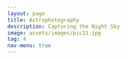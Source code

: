 ```yaml
---
layout: page
title: Astrophotography
description: Capturing the Night Sky
image: assets/images/pic11.jpg
tag: 4
nav-menu: true
---
```


<span class="image fit"><img src="{% link assets/images/pic11.jpg %}" alt="" /></span>
<div class="box alt">
        <div class="row 50% uniform">
                <div class="6u"><span class="image fit"><img src="{% link assets/images/astrodp.jpg %}" alt="" /></span></div>
                <div class="6u$"><span class="image fit"><img src="{% link assets/images/planetsway.jpg %}" alt="" /></span></div>
                <!-- Break -->
                <div class="6u"><span class="image fit"><img src="{% link assets/images/north1.jpg %}" alt="" /></span></div>
                <div class="6u$"><span class="image fit"><img src="{% link assets/images/astro_art.jpg %}" alt="" /></span></div>
                <!-- Break -->
                <div class="6u"><span class="image fit"><img src="{% link assets/images/laguna.jpeg %}" alt="" /></span></div>
                <div class="6u$"><span class="image fit"><img src="{% link assets/images/moon.jpg %}" alt="" /></span></div>
        </div>
</div>

